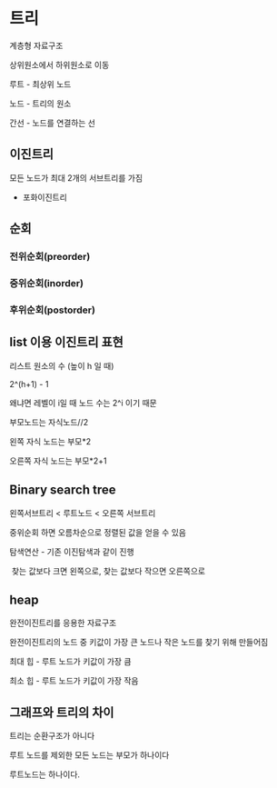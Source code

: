 # 트리

계층형 자료구조

상위원소에서 하위원소로 이동

루트 - 최상위 노드

노드 - 트리의 원소

간선 - 노드를 연결하는 선



## 이진트리

모든 노드가 최대 2개의 서브트리를 가짐

- 포화이진트리



## 순회

### 전위순회(preorder)

### 중위순회(inorder)

### 후위순회(postorder)



## list 이용 이진트리 표현

리스트 원소의 수 (높이 h 일 때)

2^(h+1) - 1

왜냐면 레벨이 i일 때 노드 수는 2^i 이기 때문

부모노드는 자식노드//2

왼쪽 자식 노드는 부모*2

오른쪽 자식 노드는 부모*2+1



## Binary search tree

왼쪽서브트리 < 루트노드 < 오른쪽 서브트리

중위순회 하면 오름차순으로 정렬된 값을 얻을 수 있음

탐색연산 - 기존 이진탐색과 같이 진행

​                    찾는 값보다 크면 왼쪽으로, 찾는 값보다 작으면 오른쪽으로



## heap

완전이진트리를 응용한 자료구조

완전이진트리의 노드 중 키값이 가장 큰 노드나 작은 노드를 찾기 위해 만들어짐

최대 힙 - 루트 노드가 키값이 가장 큼

최소 힙 - 루트 노드가 키값이 가장 작음





## 그래프와 트리의 차이

트리는 순환구조가 아니다

루트 노드를 제외한 모든 노드는 부모가 하나이다

루트노드는 하나이다.

